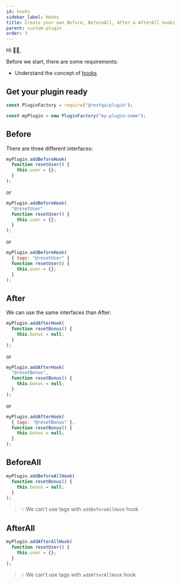 ```yaml
---
id: hooks
sidebar_label: Hooks
title: Create your own Before, BeforeAll, After & AfterAll hooks
parent: custom-plugin
order: 3
---
```


Hi 👋🏼, 

Before we start, there are some requirements:
- Understand the concept of [hooks](https://github.com/cucumber/cucumber-js/blob/main/docs/support_files/hooks.md)

## Get your plugin ready

```js
const PluginFactory = require("@restqa/plugin");

const myPlugin = new PluginFactory("my-plugin-name");
```

## Before

There are three different interfaces:

```js
myPlugin.addBeforeHook(
  function resetUser() {
    this.user = {};
  }
);
```

or

```js
myPlugin.addBeforeHook(
  "@resetUser"
  function resetUser() {
    this.user = {};
  }
);
```

or 

```js
myPlugin.addBeforeHook(
  { tags: "@resetUser" }
  function resetUser() {
    this.user = {};
  }
);
```

## After

We can use the same interfaces than After:

```js
myPlugin.addAfterHook(
  function resetBonus() {
    this.bonus = null;
  }
);
```

or

```js
myPlugin.addAfterHook(
  "@resetBonus",
  function resetBonus() {
    this.bonus = null;
  }
);
```

or

```js
myPlugin.addAfterHook(
  { tags: "@resetBonus" },
  function resetBonus() {
    this.bonus = null;
  }
);
```

## BeforeAll

```js
myPlugin.addBeforeAllHook(
  function resetBonus() {
    this.bonus = null;
  }
);
```

> 💡 We can't use tags with `addBeforeAllHook` hook

## AfterAll

```js
myPlugin.addAfterAllHook(
  function resetUser() {
    this.user = {};
  }
);
```

> 💡 We can't use tags with `addAfterAllHook` hook
